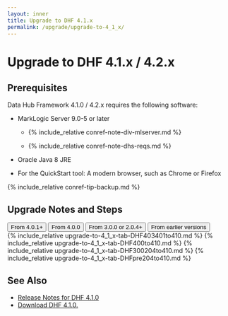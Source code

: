 ```yaml
---
layout: inner
title: Upgrade to DHF 4.1.x
permalink: /upgrade/upgrade-to-4_1_x/
---
```


# Upgrade to DHF 4.1.x / 4.2.x

## Prerequisites

Data Hub Framework 4.1.0 / 4.2.x requires the following software:

- MarkLogic Server 9.0-5 or later

  - {% include_relative conref-note-div-mlserver.md %}

  - {% include_relative conref-note-dhs-reqs.md %}

- Oracle Java 8 JRE

- For the QuickStart tool: A modern browser, such as Chrome or Firefox

{% include_relative conref-tip-backup.md %}


## Upgrade Notes and Steps

<!-- Tab links -->
<div class="tab">
  <button class="tablinks" onclick="openTab(event, 'DHF403401to410')" id="defaultOpen">From 4.0.1+</button>
  <button class="tablinks" onclick="openTab(event, 'DHF400to410')">From 4.0.0</button>
  <button class="tablinks" onclick="openTab(event, 'DHF300204to410')">From 3.0.0 or 2.0.4+</button>
  <button class="tablinks" onclick="openTab(event, 'DHFpre204to410')">From earlier versions</button>
</div>
<!-- Tab content -->
{% include_relative upgrade-to-4_1_x-tab-DHF403401to410.md %}
{% include_relative upgrade-to-4_1_x-tab-DHF400to410.md %}
{% include_relative upgrade-to-4_1_x-tab-DHF300204to410.md %}
{% include_relative upgrade-to-4_1_x-tab-DHFpre204to410.md %}


## See Also
- [Release Notes for DHF 4.1.0]({{site.baseurl}}/release-notes/release-notes-4_1_x/)
- [Download DHF 4.1.0.](https://github.com/marklogic/marklogic-data-hub/releases/tag/4.1.0)
